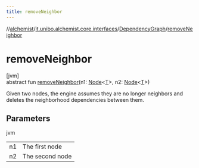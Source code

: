 ```yaml
---
title: removeNeighbor
---
```

//[alchemist](../../../index.html)/[it.unibo.alchemist.core.interfaces](../index.html)/[DependencyGraph](index.html)/[removeNeighbor](remove-neighbor.html)



# removeNeighbor



[jvm]\
abstract fun [removeNeighbor](remove-neighbor.html)(n1: [Node](../../it.unibo.alchemist.model.interfaces/-node/index.html)<[T](../../it.unibo.alchemist.model.interfaces/-node/index.html)>, n2: [Node](../../it.unibo.alchemist.model.interfaces/-node/index.html)<[T](../../it.unibo.alchemist.model.interfaces/-node/index.html)>)



Given two nodes, the engine assumes they are no longer neighbors and deletes the neighborhood dependencies between them.



## Parameters


jvm

| | |
|---|---|
| n1 | The first node |
| n2 | The second node |




